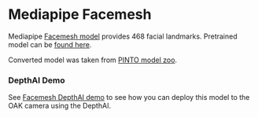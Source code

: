 # Mediapipe Facemesh

Mediapipe [Facemesh model](https://google.github.io/mediapipe/solutions/face_mesh.html) provides 468 facial landmarks.
Pretrained model can be [found here](https://github.com/google/mediapipe/tree/master/mediapipe/models#face-mesh).

Converted model was taken from [PINTO model zoo](https://github.com/PINTO0309/PINTO_model_zoo/tree/main/032_FaceMesh).

### DepthAI Demo

See [Facemesh DepthAI demo](https://github.com/luxonis/depthai-experiments/tree/master/gen2-facemesh) to see how you can deploy this model to the OAK camera using the DepthAI.
